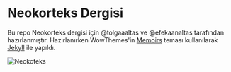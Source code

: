 # Neokorteks Dergisi

Bu repo Neokorteks dergisi için @tolgaaaltas ve @efekaanaltas tarafından hazırlanmıştır. Hazırlanırken WowThemes'in [Memoirs](https://wowthemesnet.github.io/jekyll-theme-memoirs/) teması kullanılarak [Jekyll](https://jekyllrb.com/) ile yapıldı.

![Neokoteks](https://neokorteks.tk/assets/images/thumbnail.png)
